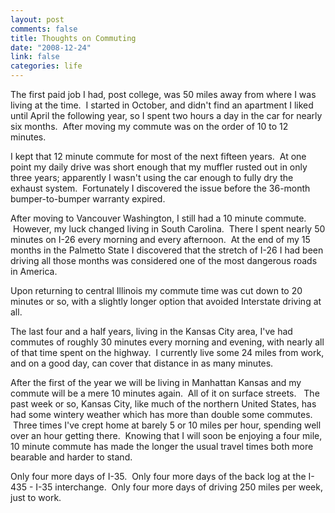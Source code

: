 ```yaml
--- 
layout: post
comments: false
title: Thoughts on Commuting
date: "2008-12-24"
link: false
categories: life
---
```

The first paid job I had, post college, was 50 miles away from where I was living at the time.  I started in October, and didn't find an apartment I liked until April the following year, so I spent two hours a day in the car for nearly six months.  After moving my commute was on the order of 10 to 12 minutes.

I kept that 12 minute commute for most of the next fifteen years.  At one point my daily drive was short enough that my muffler rusted out in only three years; apparently I wasn't using the car enough to fully dry the exhaust system.  Fortunately I discovered the issue before the 36-month bumper-to-bumper warranty expired.

After moving to Vancouver Washington, I still had a 10 minute commute.  However, my luck changed living in South Carolina.  There I spent nearly 50 minutes on I-26 every morning and every afternoon.  At the end of my 15 months in the Palmetto State I discovered that the stretch of I-26 I had been driving all those months was considered one of the most dangerous roads in America.

Upon returning to central Illinois my commute time was cut down to 20 minutes or so, with a slightly longer option that avoided Interstate driving at all.

The last four and a half years, living in the Kansas City area, I've had commutes of roughly 30 minutes every morning and evening, with nearly all of that time spent on the highway.  I currently live some 24 miles from work, and on a good day, can cover that distance in as many minutes.

After the first of the year we will be living in Manhattan Kansas and my commute will be a mere 10 minutes again.  All of it on surface streets.   The past week or so, Kansas City, like much of the northern United States, has had some wintery weather which has more than double some commutes.  Three times I've crept home at barely 5 or 10 miles per hour, spending well over an hour getting there.  Knowing that I will soon be enjoying a four mile, 10 minute commute has made the longer the usual travel times both more bearable and harder to stand.

Only four more days of I-35.  Only four more days of the back log at the I-435 - I-35 interchange.  Only four more days of driving 250 miles per week, just to work.
